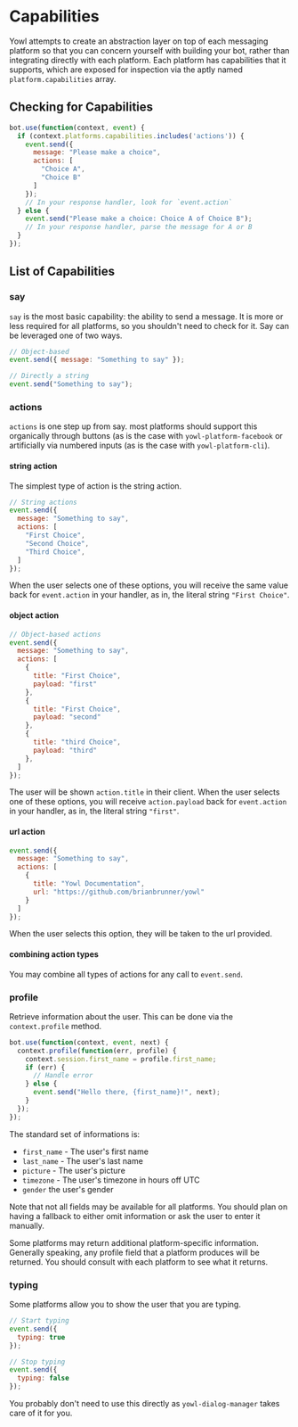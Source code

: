 # Capabilities

Yowl attempts to create an abstraction layer on top of each messaging platform so that
you can concern yourself with building your bot, rather than integrating directly with
each platform. Each platform has capabilities that it supports, which are exposed for
inspection via the aptly named `platform.capabilities` array.

## Checking for Capabilities

```js
bot.use(function(context, event) {
  if (context.platforms.capabilities.includes('actions')) {
    event.send({
      message: "Please make a choice",
      actions: [
        "Choice A",
        "Choice B"
      ]
    });
    // In your response handler, look for `event.action`
  } else {
    event.send("Please make a choice: Choice A of Choice B");
    // In your response handler, parse the message for A or B
  }
});
```

## List of Capabilities

### say

`say` is the most basic capability: the ability to send a message. It is more or less
required for all platforms, so you shouldn't need to check for it. Say can be leveraged
one of two ways.

```js
// Object-based
event.send({ message: "Something to say" });

// Directly a string
event.send("Something to say");
```

### actions

`actions` is one step up from say. most platforms should support this organically through
buttons (as is the case with `yowl-platform-facebook` or artificially via numbered inputs
(as is the case with `yowl-platform-cli`).

#### string action

The simplest type of action is the string action.

```js
// String actions
event.send({
  message: "Something to say",
  actions: [
    "First Choice",
    "Second Choice",
    "Third Choice",
  ]
});
```

When the user selects one of these options, you will receive the same value back for
`event.action` in your handler, as in, the literal string `"First Choice"`.

#### object action

```js
// Object-based actions
event.send({
  message: "Something to say",
  actions: [
    {
      title: "First Choice",
      payload: "first"
    },
    {
      title: "First Choice",
      payload: "second"
    },
    {
      title: "third Choice",
      payload: "third"
    },
  ]
});
```

The user will be shown `action.title` in their client. When the user selects one of 
these options, you will receive `action.payload` back for `event.action` in your handler,
as in, the literal string `"first"`.

#### url action

```js
event.send({
  message: "Something to say",
  actions: [
    {
      title: "Yowl Documentation",
      url: "https://github.com/brianbrunner/yowl"
    }
  ]
});
```

When the user selects this option, they will be taken to the url provided.

#### combining action types

You may combine all types of actions for any call to `event.send`.

### profile

Retrieve information about the user. This can be done via the `context.profile` method.

```js
bot.use(function(context, event, next) {
  context.profile(function(err, profile) {
    context.session.first_name = profile.first_name;
    if (err) {
      // Handle error
    } else {
      event.send("Hello there, {first_name}!", next);
    }
  });
});
```

The standard set of informations is:

* `first_name` - The user's first name
* `last_name` - The user's last name
* `picture` - The user's picture
* `timezone` - The user's timezone in hours off UTC
* `gender` the user's gender

Note that not all fields may be available for all platforms. You should plan on having a fallback
to either omit information or ask the user to enter it manually.

Some platforms may return additional platform-specific information. Generally speaking, any
profile field that a platform produces will be returned. You should consult with each
platform to see what it returns.

### typing

Some platforms allow you to show the user that you are typing.

```js
// Start typing
event.send({
  typing: true
});

// Stop typing
event.send({
  typing: false
});
```

You probably don't need to use this directly as `yowl-dialog-manager`
takes care of it for you.
